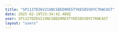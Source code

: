 ```yaml
---
title: "SP11Z7DZ6V21XNCSBED9RE5TYKE50SVDYC7KWCAST"
date: 2025-02-19T23:34:42.489Z
user: SP11Z7DZ6V21XNCSBED9RE5TYKE50SVDYC7KWCAST
layout: "users"
---
```

    